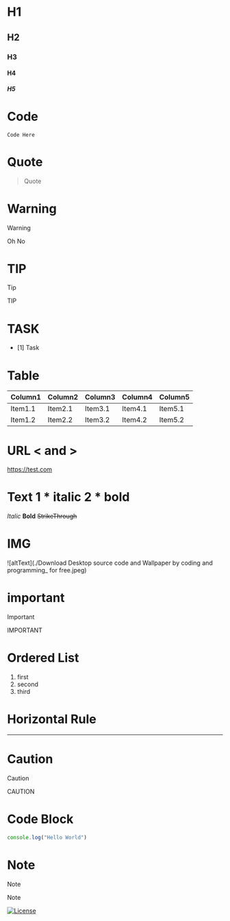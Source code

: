 

# H1 
## H2 
### H3 
#### H4 
##### H5 

# Code 
`Code Here` 

# Quote 
> Quote

# Warning
> [!WARNING]
> Oh No

# TIP
> [!TIP]
> TIP

# TASK 
- [1] Task 

# Table
| Column1    | Column2    | Column3    | Column4    | Column5    |
|---------------- | --------------- | --------------- | --------------- | --------------- |
| Item1.1    | Item2.1    | Item3.1    | Item4.1    | Item5.1   |
| Item1.2   | Item2.2   | Item3.2   | Item4.2   | Item5.2   |

# URL < and >
<https://test.com> 

# Text 1 * italic 2 * bold
*Italic* **Bold** 
~~StrikeThrough~~ 

# IMG
![altText](./Download Desktop source code and Wallpaper by coding and programming_ for free.jpeg) 

# important

> [!IMPORTANT]
> IMPORTANT 

# Ordered List
1. first
2. second
3. third

# Horizontal Rule
---------- 

# Caution

> [!CAUTION]
> CAUTION

# Code Block

```js
console.log("Hello World")
```

# Note
> [!NOTE]
> Note 


[![License](https://img.shields.io/badge/license-MIT-blue.svg)](LICENSE)

